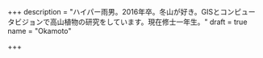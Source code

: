 +++
description = "ハイパー雨男。2016年卒。冬山が好き。GISとコンピュータビジョンで高山植物の研究をしています。現在修士一年生。"
draft = true
name = "Okamoto"

+++
